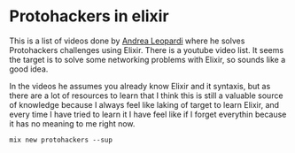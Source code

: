 # Protohackers in elixir

This is a list of videos done by [Andrea Leopardi](https://www.youtube.com/@whatyouhide) where he solves Protohackers challenges using Elixir.
There is a youtube video list.
It seems the target is to solve some networking problems with Elixir, so sounds like a good idea.

In the videos he assumes you already know Elixir and it syntaxis, but as there are a lot of resources to learn that I think this is still
a valuable source of knowledge because I always feel like laking of target to learn Elixir, and every time I have tried to learn it I have
feel like if I forget everythin because it has no meaning to me right now.

```shell
mix new protohackers --sup
```
